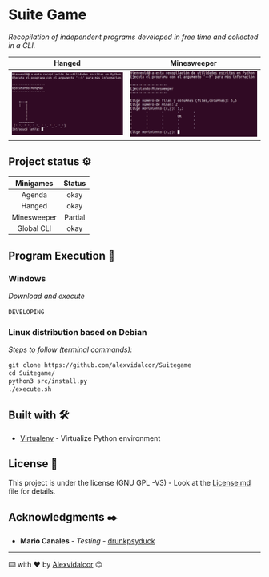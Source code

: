 # Suite Game

_Recopilation of independent programs developed in free time and collected in a CLI._

Hanged | Minesweeper
:----------------------:|:---------------------------------------:
![Hangman_CLI](https://github.com/Alexvidalcor/Suitegame/blob/master/input/SuiteImgReadme.png?raw=true)  |  ![Minesweeper_CLI](https://raw.githubusercontent.com/Alexvidalcor/Suitegame/master/input/SuiteImgReadme_2.png)

## Project status ⚙️

Minigames | Status
:----------------------:|:---------------------------------------:
Agenda | okay
Hanged | okay
Minesweeper | Partial
Global CLI | okay


## Program Execution 🚀

### Windows

_Download and execute_

``
DEVELOPING
``

### Linux distribution based on Debian

_Steps to follow (terminal commands):_

```
git clone https://github.com/alexvidalcor/Suitegame
cd Suitegame/
python3 src/install.py
./execute.sh
```

## Built with 🛠️

* [Virtualenv](https://virtualenv.pypa.io/en/latest/) - Virtualize Python environment

## License 📄

This project is under the license (GNU GPL -V3) - Look at the [License.md](License.md) file for details.

## Acknowledgments ✒️

* **Mario Canales** - *Testing* - [drunkpsyduck](https://github.com/drunkpsydudu)


---
⌨️ with ❤️ by [Alexvidalcor](https://github.com/alexvidalcor) 😊
